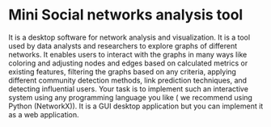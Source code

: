 # Mini Social networks analysis tool
 It is a desktop software for network analysis and visualization. It is a tool used by data analysts and researchers to explore graphs of different networks. It enables users to interact with the graphs in many ways like coloring and adjusting nodes and edges based on calculated metrics or existing features, filtering the graphs based on any criteria, applying different community detection methods, link prediction techniques, and detecting influential users. Your task is to implement such an interactive system using any programming language you like ( we recommend using Python (NetworkX)). It is a GUI desktop application but you can implement it as a web application.
